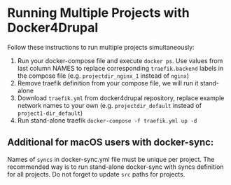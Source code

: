 # Running Multiple Projects with Docker4Drupal

Follow these instructions to run multiple projects simultaneously:

1. Run your docker-compose file and execute `docker ps`. Use values from last column NAMES to replace corresponding `traefik.backend` labels in the compose file (e.g. `projectdir_nginx_1` instead of `nginx`)
2. Remove traefik definition from your compose file, we will run it stand-alone
3. Download `traefik.yml` from docker4drupal repository, replace example network names to your own (e.g. `projectdir_default` instead of `project1-dir_default`)
4. Run stand-alone traefik `docker-compose -f traefik.yml up -d`

## Additional for macOS users with docker-sync:

Names of `syncs` in docker-sync.yml file must be unique per project. The recommended way is to run stand-alone docker-sync with syncs definition for all projects. Do not forget to update `src` paths for projects. 